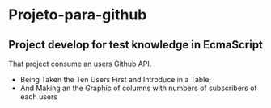 # Projeto-para-github

## Project develop for test knowledge in EcmaScript
  That project consume an users Github API.
  - Being Taken the Ten Users First and Introduce in a Table;
  - And Making an the Graphic of columns with numbers of subscribers of each users
  
